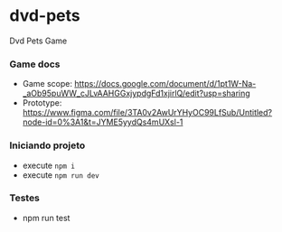 # dvd-pets
Dvd Pets Game

### Game docs
- Game scope: https://docs.google.com/document/d/1pt1W-Na-_aOb95puWW_cJLvAAHGGxjypdgFd1xjirlQ/edit?usp=sharing
- Prototype: https://www.figma.com/file/3TA0v2AwUrYHyOC99LfSub/Untitled?node-id=0%3A1&t=JYME5yydQs4mUXsl-1

### Iniciando projeto
- execute `npm i`
- execute `npm run dev`

### Testes
- npm run test
